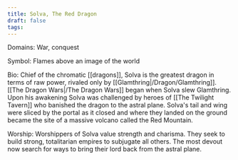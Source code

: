 ```yaml
---
title: Solva, The Red Dragon
draft: false
tags:
---
```

 
Domains: War, conquest

Symbol: Flames above an image of the world

Bio: Chief of the chromatic [[dragons]], Solva is the greatest dragon in terms of raw power, rivaled only by [[Glamthring|/Dragon/Glamthring]]. [[The Dragon Wars|/The Dragon Wars]] began when Solva slew Glamthring. Upon his awakening Solva was challenged by heroes of [[The Twilight Tavern]] who banished the dragon to the astral plane. Solva's tail and wing were sliced by the portal as it closed and where they landed on the ground became the site of a massive volcano called the Red Mountain. 

Worship: Worshippers of Solva value strength and charisma. They seek to build strong, totalitarian empires to subjugate all others. The most devout now search for ways to bring their lord back from the astral plane.